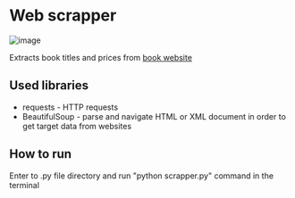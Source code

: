 <h1>Web scrapper </h1>

![image](https://github.com/user-attachments/assets/d5f8d052-529b-4b6b-86fc-173d8e0d9b59)

Extracts book titles and prices from [book website](https://books.toscrape.com/)

<h2>Used libraries</h2>
<ul>
<li> requests - HTTP requests
<li> BeautifulSoup - parse and navigate HTML or XML document in order to get target data from websites
</ul>

<h2>How to run</h2>
Enter to .py file directory and run "python scrapper.py" command in the terminal
